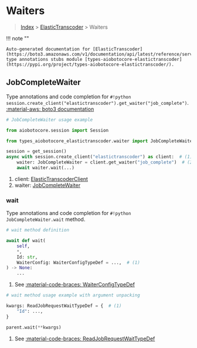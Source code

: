 # Waiters

> [Index](../README.md) > [ElasticTranscoder](./README.md) > Waiters

!!! note ""

    Auto-generated documentation for [ElasticTranscoder](https://boto3.amazonaws.com/v1/documentation/api/latest/reference/services/elastictranscoder.html#elastictranscoder)
    type annotations stubs module [types-aiobotocore-elastictranscoder](https://pypi.org/project/types-aiobotocore-elastictranscoder/).

## JobCompleteWaiter

Type annotations and code completion for `#!python session.create_client("elastictranscoder").get_waiter("job_complete")`.
[:material-aws: boto3 documentation](https://boto3.amazonaws.com/v1/documentation/api/latest/reference/services/elastictranscoder/waiter/JobComplete.html#ElasticTranscoder.Waiter.JobComplete)

```python
# JobCompleteWaiter usage example

from aiobotocore.session import Session

from types_aiobotocore_elastictranscoder.waiter import JobCompleteWaiter

session = get_session()
async with session.create_client("elastictranscoder") as client:  # (1)
    waiter: JobCompleteWaiter = client.get_waiter("job_complete")  # (2)
    await waiter.wait(...)
```

1. client: [ElasticTranscoderClient](./client.md)
2. waiter: [JobCompleteWaiter](./waiters.md#jobcompletewaiter)


### wait

Type annotations and code completion for `#!python JobCompleteWaiter.wait` method.

```python
# wait method definition

await def wait(
    self,
    *,
    Id: str,
    WaiterConfig: WaiterConfigTypeDef = ...,  # (1)
) -> None:
    ...
```

1. See [:material-code-braces: WaiterConfigTypeDef](./type_defs.md#waiterconfigtypedef)


```python
# wait method usage example with argument unpacking

kwargs: ReadJobRequestWaitTypeDef = {  # (1)
    "Id": ...,
}

parent.wait(**kwargs)
```

1. See [:material-code-braces: ReadJobRequestWaitTypeDef](./type_defs.md#readjobrequestwaittypedef)
